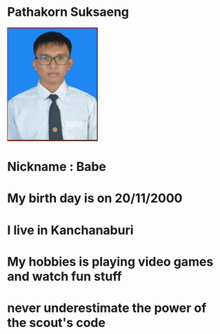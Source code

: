 
# Pathakorn Suksaeng
![My Picture](me.jpg)
# Nickname : Babe
# My birth day is on 20/11/2000
# I live in Kanchanaburi
# My hobbies is playing video games and watch fun stuff
# never underestimate the power of the scout's code

		
